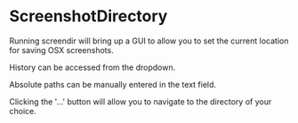 # ScreenshotDirectory

Running screendir will bring up a GUI to allow you to set the current location for saving OSX screenshots.

History can be accessed from the dropdown.

Absolute paths can be manually entered in the text field.

Clicking the '...' button will allow you to navigate to the directory of your choice.